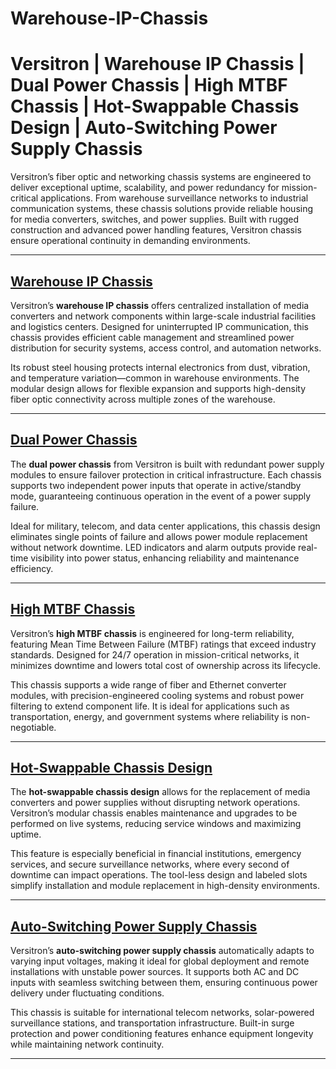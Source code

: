 # Warehouse-IP-Chassis
# Versitron | Warehouse IP Chassis | Dual Power Chassis | High MTBF Chassis | Hot-Swappable Chassis Design | Auto-Switching Power Supply Chassis

Versitron’s fiber optic and networking chassis systems are engineered to deliver exceptional uptime, scalability, and power redundancy for mission-critical applications. From warehouse surveillance networks to industrial communication systems, these chassis solutions provide reliable housing for media converters, switches, and power supplies. Built with rugged construction and advanced power handling features, Versitron chassis ensure operational continuity in demanding environments.

---

## [Warehouse IP Chassis](https://www.versitron.com/products/media-converter-chassis)  
Versitron’s **warehouse IP chassis** offers centralized installation of media converters and network components within large-scale industrial facilities and logistics centers. Designed for uninterrupted IP communication, this chassis provides efficient cable management and streamlined power distribution for security systems, access control, and automation networks.

Its robust steel housing protects internal electronics from dust, vibration, and temperature variation—common in warehouse environments. The modular design allows for flexible expansion and supports high-density fiber optic connectivity across multiple zones of the warehouse.

---

## [Dual Power Chassis](https://www.versitron.com/products/redundant-power-chassis)  
The **dual power chassis** from Versitron is built with redundant power supply modules to ensure failover protection in critical infrastructure. Each chassis supports two independent power inputs that operate in active/standby mode, guaranteeing continuous operation in the event of a power supply failure.

Ideal for military, telecom, and data center applications, this chassis design eliminates single points of failure and allows power module replacement without network downtime. LED indicators and alarm outputs provide real-time visibility into power status, enhancing reliability and maintenance efficiency.

---

## [High MTBF Chassis](https://www.versitron.com/products/fiber-chassis-systems)  
Versitron’s **high MTBF chassis** is engineered for long-term reliability, featuring Mean Time Between Failure (MTBF) ratings that exceed industry standards. Designed for 24/7 operation in mission-critical networks, it minimizes downtime and lowers total cost of ownership across its lifecycle.

This chassis supports a wide range of fiber and Ethernet converter modules, with precision-engineered cooling systems and robust power filtering to extend component life. It is ideal for applications such as transportation, energy, and government systems where reliability is non-negotiable.

---

## [Hot-Swappable Chassis Design](https://www.versitron.com/products/hot-swappable-chassis)  
The **hot-swappable chassis design** allows for the replacement of media converters and power supplies without disrupting network operations. Versitron’s modular chassis enables maintenance and upgrades to be performed on live systems, reducing service windows and maximizing uptime.

This feature is especially beneficial in financial institutions, emergency services, and secure surveillance networks, where every second of downtime can impact operations. The tool-less design and labeled slots simplify installation and module replacement in high-density environments.

---

## [Auto-Switching Power Supply Chassis](https://www.versitron.com/products/mcc-14r-14slot-chassis-for-media-converters)  
Versitron’s **auto-switching power supply chassis** automatically adapts to varying input voltages, making it ideal for global deployment and remote installations with unstable power sources. It supports both AC and DC inputs with seamless switching between them, ensuring continuous power delivery under fluctuating conditions.

This chassis is suitable for international telecom networks, solar-powered surveillance stations, and transportation infrastructure. Built-in surge protection and power conditioning features enhance equipment longevity while maintaining network continuity.

---

